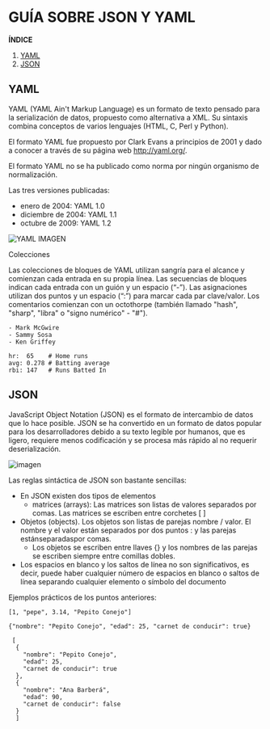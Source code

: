 # GUÍA SOBRE JSON Y YAML

**ÍNDICE**   
1. [YAML](#id1)
2. [JSON](#id2)


## YAML<a name="id1"></a>

YAML (YAML Ain't Markup Language) es un formato de texto pensado para la serialización de datos, propuesto como alternativa a XML. Su sintaxis combina conceptos de varios lenguajes (HTML, C, Perl y Python).

El formato YAML fue propuesto por Clark Evans a principios de 2001 y dado a conocer a través de su página web http://yaml.org/.

El formato YAML no se ha publicado como norma por ningún organismo de normalización.
 
Las tres versiones publicadas:

   - enero de 2004: YAML 1.0
   - diciembre de 2004: YAML 1.1
   - octubre de 2009: YAML 1.2

![YAML IMAGEN](https://uxwing.com/wp-content/themes/uxwing/download/file-and-folder-type/yaml-file-icon.png)


Colecciones

Las colecciones de bloques de YAML utilizan sangría para el alcance y comienzan cada entrada en su propia línea. Las secuencias de bloques indican cada entrada con un guión y un espacio
(“-”). Las asignaciones utilizan dos puntos y un espacio (“:”) para marcar cada par clave/valor. Los comentarios comienzan con un octothorpe (también llamado "hash", "sharp", "libra" o "signo numérico" - "#").

```
- Mark McGwire
- Sammy Sosa
- Ken Griffey
```
```
hr:  65    # Home runs
avg: 0.278 # Batting average
rbi: 147   # Runs Batted In
```
## JSON<a name="id2"></a>

JavaScript Object Notation (JSON) es el formato de intercambio de datos que lo hace posible. JSON se ha convertido en un formato de datos popular para los 
desarrolladores debido a su texto legible por humanos, que es ligero, requiere menos codificación y se procesa más rápido al no requerir deserialización.


![imagen](https://github.com/Sucret1921/JSONYAMAL/assets/153021297/664dda6b-0760-40a1-8721-3130db03356c)

Las reglas sintáctica de JSON son bastante sencillas:

   - En JSON existen dos tipos de elementos
     - matrices (arrays): Las matrices son listas de valores separados por comas. Las matrices se escriben entre corchetes [ ] 
   - Objetos (objects). Los objetos son listas de parejas nombre / valor. El nombre y el valor están separados por dos puntos :
         y las parejas estánseparadaspor comas. 
     - Los objetos se escriben entre llaves {} y los nombres de las parejas se escriben siempre entre comillas dobles. 
   - Los espacios en blanco y los saltos de línea no son significativos, es decir, puede haber cualquier número
       de espacios en blanco o saltos de línea separando 
       cualquier elemento o símbolo del documento

Ejemplos prácticos de los puntos anteriores: 

```
[1, "pepe", 3.14, "Pepito Conejo"] 
```
```
{"nombre": "Pepito Conejo", "edad": 25, "carnet de conducir": true}
```
    
```
 [
  {
    "nombre": "Pepito Conejo",
    "edad": 25,
    "carnet de conducir": true
  },
  {
    "nombre": "Ana Barberá",
    "edad": 90,
    "carnet de conducir": false
  }
  ]
```
